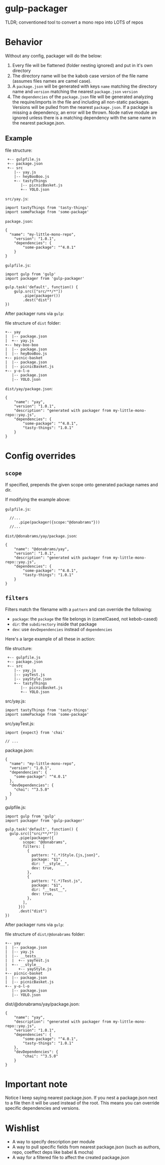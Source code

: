 gulp-packager 
=============

TLDR; conventioned tool to convert a mono repo into LOTS of repos

Behavior
========
Without any config, packager will do the below:

1. Every file will be flattened (folder nesting ignored) and put in it's own directory
2. The directory name will be the kabob case version of the file name (assumes files names are camel case).
3. A `package.json` will be generated with keys `name` matching the directory name and `version` matching the nearest `package.json` `version`
4. The `dependencies` of the `package.json` file will be generated analyzing the require/imports in the file and including all non-static packages. Versions will be pulled from the nearest `package.json`. If a package is missing a dependency, an error will be thrown. Node native module are ignored unless there is a matching dependency with the same name in the nearest package.json.

Example
-------

file structure:

```
 +-- gulpfile.js
 +-- package.json
 +-- src
    |-- yay.js
    |-- heyBooBoo.js
    +-- tastyThings
       |-- picnicBasket.js
       +-- YOLO.json
```

`src/yay.js`:

```
import tastyThings from 'tasty-things'
import somePackage from 'some-package'
```

`package.json`:

```
{
  "name": "my-little-mono-repo",
	"version": "1.0.1",
	"dependencies": {
		"some-package": "^4.0.1"
	}
}
```

`gulpfile.js`:

```
import gulp from 'gulp'
import packager from 'gulp-packager'

gulp.task('default', function() {
	gulp.src(["src/**/*"])
	    .pipe(packager())
	    .dest("dist")
})
```

After packager runs via `gulp`:

file structure of `dist` folder:

```
+-- yay
|  |-- package.json
|  +-- yay.js
+-- hey-boo-boo
|  |-- package.json
|  |-- heyBooBoo.js
+-- picnic-basket
|  |-- package.json
|  |-- picnicBasket.js
+-- y-o-l-o
   |-- package.json
   |-- YOLO.json
```

`dist/yay/package.json`:

```
{
    "name": "yay",
    "version": "1.0.1",
    "description": "generated with packager from my-little-mono-repo::yay.js",
    "dependencies": {
        "some-package": "^4.0.1",
        "tasty-things": "1.0.1"
    }
}
```

Config overrides
================

`scope`
-------
If specified, prepends the given scope onto generated package names and dir. 

If modifying the example above:

`gulpfile.js`:

```
  //...
      .pipe(packager({scope:"@donabrams"}))
  //...
```

`dist/@donabrams/yay/package.json`:

```
{
    "name": "@donabrams/yay",
    "version": "1.0.1",
    "description": "generated with packager from my-little-mono-repo::yay.js",
    "dependencies": {
        "some-package": "^4.0.1",
        "tasty-things": "1.0.1"
    }
}
```

`filters`
---------
Filters match the filename with a `pattern` and can override the following:
 - `package`: the `package` the file belongs in (camelCased, not kebob-cased)
 - `dir`: the `subdirectory` inside that package
 - `dev`: use `devDependencies` instead of `dependencies`

Here's a large example of all these in action:

file structure:

```
 +-- gulpfile.js
 +-- package.json
 +-- src
    |-- yay.js
    |-- yayTest.js
    |-- yayStyle.json
    +-- tastyThings
       |-- picnicBasket.js
       +-- YOLO.json
```

src/yay.js:

```
import tastyThings from 'tasty-things'
import somePackage from 'some-package'
```

src/yayTest.js:

```
import {expect} from 'chai'

// ...
```

package.json:

```
{
  "name": "my-little-mono-repo",
  "version": "1.0.1",
  "dependencies": {
    "some-package": "^4.0.1"
  },
  "devDependencies": {
    "chai": "^3.5.0"
  }
}
```

gulpfile.js:

```
import gulp from 'gulp'
import packager from 'gulp-packager'

gulp.task('default', function() {
  gulp.src(["src/**/*"])
      .pipe(packager({
        scope: "@donabrams",
        filters: [
          {
            pattern: "(.*)Style.{js,json}",
            package: "$1",
            dir: "__style__",
            dev: true,
          },
          {
            pattern: "(.*)Test.js",
            package: "$1",
            dir: "__test__",
            dev: true,
          },
        ],
      }))
      .dest("dist")
})
```

After packager runs via `gulp`:

file structure of `dist/@donabrams` folder:

```
+-- yay
|  |-- package.json
|  |-- yay.js
|  |-- __tests__
|  |  +-- yayTest.js
|  +-- __style__
|     +-- yayStyle.js
+-- picnic-basket
|  |-- package.json
|  |-- picnicBasket.js
+-- y-o-l-o
   |-- package.json
   |-- YOLO.json
```

dist/@donabrams/yay/package.json:

```
{
    "name": "yay",
    "description": "generated with packager from my-little-mono-repo::yay.js",
    "version": "1.0.1",
    "dependencies": {
        "some-package": "^4.0.1",
        "tasty-things": "1.0.1"
    },
    "devDependencies": {
        "chai": "^3.5.0"
    }
}
```

Important note
==============
Notice I keep saying nearest package.json. If you nest a package.json next to a file then it will be used instead of the root. This means you can override specific dependencies and versions.

Wishlist
========
- A way to specify description per module
- A way to pull specific fields from nearest package.json (such as authors, repo, coeffect deps like babel & mocha)
- A way for a filtered file to affect the created package.json
